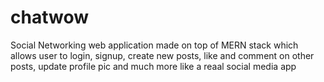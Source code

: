 # chatwow
Social Networking web application made on top of MERN stack which allows user to login, signup, create new posts, like and comment on other posts, update profile pic and much more like a reaal social media app
